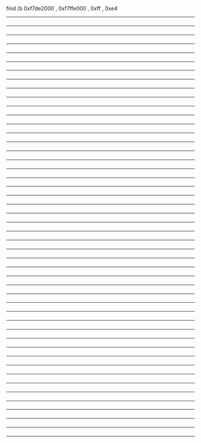 ### 
#### 
find /b 0xf7de2000 , 0xf7ffe000 , 0xff , 0xe4
_____________________________________________________________________________________________________________________
### 
#### 

_____________________________________________________________________________________________________________________
### 
#### 

_____________________________________________________________________________________________________________________
### 
#### 

_____________________________________________________________________________________________________________________
### 
#### 

_____________________________________________________________________________________________________________________
### 
#### 

_____________________________________________________________________________________________________________________
### 
#### 

_____________________________________________________________________________________________________________________
### 
#### 

_____________________________________________________________________________________________________________________
### 
#### 

_____________________________________________________________________________________________________________________
### 
#### 

_____________________________________________________________________________________________________________________
### 
#### 

_____________________________________________________________________________________________________________________
### 
#### 

_____________________________________________________________________________________________________________________
### 
#### 

_____________________________________________________________________________________________________________________
### 
#### 

_____________________________________________________________________________________________________________________
### 
#### 

_____________________________________________________________________________________________________________________
### 
#### 

_____________________________________________________________________________________________________________________
### 
#### 

_____________________________________________________________________________________________________________________
### 
#### 

_____________________________________________________________________________________________________________________
### 
#### 

_____________________________________________________________________________________________________________________
### 
#### 

_____________________________________________________________________________________________________________________
### 
#### 

_____________________________________________________________________________________________________________________
### 
#### 

_____________________________________________________________________________________________________________________
### 
#### 

_____________________________________________________________________________________________________________________
### 
#### 

_____________________________________________________________________________________________________________________
### 
#### 

_____________________________________________________________________________________________________________________
### 
#### 

_____________________________________________________________________________________________________________________
### 
#### 

_____________________________________________________________________________________________________________________
### 
#### 

_____________________________________________________________________________________________________________________
### 
#### 

_____________________________________________________________________________________________________________________
### 
#### 

_____________________________________________________________________________________________________________________
### 
#### 

_____________________________________________________________________________________________________________________
### 
#### 

_____________________________________________________________________________________________________________________
### 
#### 

_____________________________________________________________________________________________________________________
### 
#### 

_____________________________________________________________________________________________________________________
### 
#### 

_____________________________________________________________________________________________________________________
### 
#### 

_____________________________________________________________________________________________________________________
### 
#### 

_____________________________________________________________________________________________________________________
### 
#### 

_____________________________________________________________________________________________________________________
### 
#### 

_____________________________________________________________________________________________________________________
### 
#### 

_____________________________________________________________________________________________________________________
### 
#### 

_____________________________________________________________________________________________________________________
### 
#### 

_____________________________________________________________________________________________________________________
### 
#### 

_____________________________________________________________________________________________________________________
### 
#### 

_____________________________________________________________________________________________________________________
### 
#### 

_____________________________________________________________________________________________________________________
### 
#### 

_____________________________________________________________________________________________________________________
### 
#### 

_____________________________________________________________________________________________________________________
### 
#### 

_____________________________________________________________________________________________________________________
